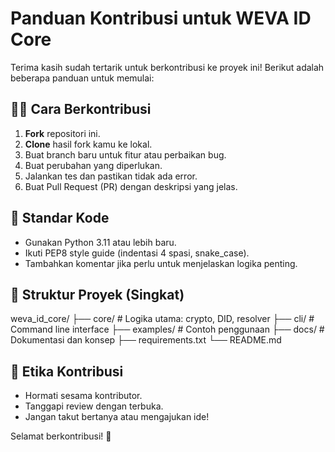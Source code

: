# Panduan Kontribusi untuk WEVA ID Core

Terima kasih sudah tertarik untuk berkontribusi ke proyek ini! Berikut adalah beberapa panduan untuk memulai:

## 🧑‍💻 Cara Berkontribusi

1. **Fork** repositori ini.
2. **Clone** hasil fork kamu ke lokal.
3. Buat branch baru untuk fitur atau perbaikan bug.
4. Buat perubahan yang diperlukan.
5. Jalankan tes dan pastikan tidak ada error.
6. Buat Pull Request (PR) dengan deskripsi yang jelas.

## 🧪 Standar Kode

- Gunakan Python 3.11 atau lebih baru.
- Ikuti PEP8 style guide (indentasi 4 spasi, snake_case).
- Tambahkan komentar jika perlu untuk menjelaskan logika penting.

## 📁 Struktur Proyek (Singkat)

weva_id_core/
├── core/ # Logika utama: crypto, DID, resolver
├── cli/ # Command line interface
├── examples/ # Contoh penggunaan
├── docs/ # Dokumentasi dan konsep
├── requirements.txt
└── README.md 
## 🤝 Etika Kontribusi

- Hormati sesama kontributor.
- Tanggapi review dengan terbuka.
- Jangan takut bertanya atau mengajukan ide!

Selamat berkontribusi! 🚀
                                                                            